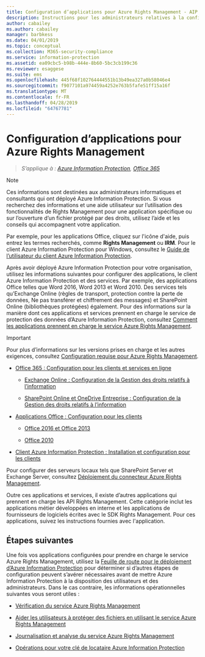 ```yaml
---
title: Configuration d’applications pour Azure Rights Management - AIP
description: Instructions pour les administrateurs relatives à la configuration d’applications et de services pour prendre en charge le service de protection Azure Rights Management d’Azure Information Protection.
author: cabailey
ms.author: cabailey
manager: barbkess
ms.date: 04/01/2019
ms.topic: conceptual
ms.collection: M365-security-compliance
ms.service: information-protection
ms.assetid: ea09cbc5-b98b-444e-8b60-5bc3cb199c36
ms.reviewer: esaggese
ms.suite: ems
ms.openlocfilehash: 445f68f102764444551b13b49ea327a0b58046e4
ms.sourcegitcommit: f9077101a974459a4252e763b5fafe51ff15a16f
ms.translationtype: MT
ms.contentlocale: fr-FR
ms.lasthandoff: 04/28/2019
ms.locfileid: "64767781"
---
```

# <a name="configuring-applications-for-azure-rights-management"></a>Configuration d’applications pour Azure Rights Management

>*S’applique à : [Azure Information Protection](https://azure.microsoft.com/pricing/details/information-protection), [Office 365](https://download.microsoft.com/download/E/C/F/ECF42E71-4EC0-48FF-AA00-577AC14D5B5C/Azure_Information_Protection_licensing_datasheet_EN-US.pdf)*

> [!NOTE]
> Ces informations sont destinées aux administrateurs informatiques et consultants qui ont déployé Azure Information Protection. Si vous recherchez des informations et une aide utilisateur sur l’utilisation des fonctionnalités de Rights Management pour une application spécifique ou sur l’ouverture d’un fichier protégé par des droits, utilisez l’aide et les conseils qui accompagnent votre application.
>
> Par exemple, pour les applications Office, cliquez sur l'icône d'aide, puis entrez les termes recherchés, comme **Rights Management** ou **IRM**. Pour le client Azure Information Protection pour Windows, consultez le [Guide de l’utilisateur du client Azure Information Protection](./rms-client/client-user-guide.md).

Après avoir déployé Azure Information Protection pour votre organisation, utilisez les informations suivantes pour configurer des applications, le client Azure Information Protection et des services. Par exemple, des applications Office telles que Word 2016, Word 2013 et Word 2010. Des services tels qu’Exchange Online (règles de transport, protection contre la perte de données, Ne pas transférer et chiffrement des messages) et SharePoint Online (bibliothèques protégées) également. Pour des informations sur la manière dont ces applications et services prennent en charge le service de protection des données d’Azure Information Protection, consultez [Comment les applications prennent en charge le service Azure Rights Management](applications-support.md).

> [!IMPORTANT]
> Pour plus d’informations sur les versions prises en charge et les autres exigences, consultez [Configuration requise pour Azure Rights Management](requirements.md).

-   [Office 365 : Configuration pour les clients et services en ligne](configure-office365.md)

    -   [Exchange Online : Configuration de la Gestion des droits relatifs à l’information](configure-office365.md#exchangeonline-irm-configuration)

    -   [SharePoint Online et OneDrive Entreprise : Configuration de la Gestion des droits relatifs à l’information](configure-office365.md#sharepointonline-and-onedrive-for-business-irm-configuration)

- [Applications Office : Configuration pour les clients](configure-office-apps.md)

    -   [Office 2016 et Office 2013](configure-office-apps.md#office2016-and-office-2013)

    -   [Office 2010](configure-office-apps.md#office2010)

-   [Client Azure Information Protection : Installation et configuration pour les clients](configure-client.md)

Pour configurer des serveurs locaux tels que SharePoint Server et Exchange Server, consultez [Déploiement du connecteur Azure Rights Management](deploy-rms-connector.md).

Outre ces applications et services, il existe d’autres applications qui prennent en charge les API Rights Management. Cette catégorie inclut les applications métier développées en interne et les applications de fournisseurs de logiciels écrites avec le SDK Rights Management. Pour ces applications, suivez les instructions fournies avec l'application.

## <a name="next-steps"></a>Étapes suivantes
Une fois vos applications configurées pour prendre en charge le service Azure Rights Management, utilisez la [Feuille de route pour le déploiement d’Azure Information Protection](deployment-roadmap.md) pour déterminer si d’autres étapes de configuration peuvent s’avérer nécessaires avant de mettre Azure Information Protection à la disposition des utilisateurs et des administrateurs. Dans le cas contraire, les informations opérationnelles suivantes vous seront utiles :

- [Vérification du service Azure Rights Management](verify.md)

- [Aider les utilisateurs à protéger des fichiers en utilisant le service Azure Rights Management](help-users.md)

- [Journalisation et analyse du service Azure Rights Management](log-analyze-usage.md)

- [Opérations pour votre clé de locataire Azure Information Protection](operations-tenant-key.md)


